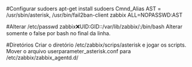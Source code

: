 #Configurar sudoers
apt-get install sudoers
Cmnd_Alias AST = /usr/sbin/asterisk, /usr/bin/fail2ban-client
zabbix  ALL=NOPASSWD:AST

#Alterar /etc/passwd
zabbix:x:UID:GID::/var/lib/zabbix/:/bin/bash
Alterar somente o false por bash no final da linha.

#Diretórios
Criar o diretório /etc/zabbix/scrips/asterisk e jogar os scripts.
Mover o arquivo userparameter_asterisk.conf para /etc/zabbix/zabbix_agentd.d/
